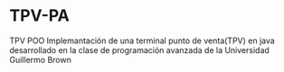 # TPV-PA
 TPV POO
 Implemantación de una terminal punto de venta(TPV) en java desarrollado en la clase de programación avanzada de la Universidad Guillermo Brown
 
